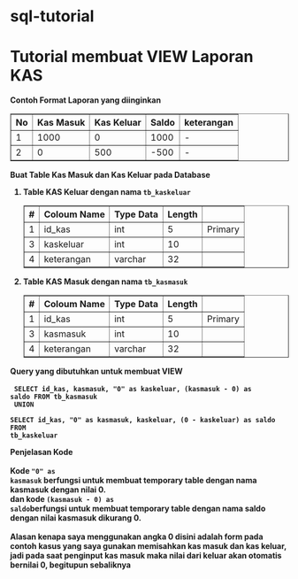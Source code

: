 # sql-tutorial
<h1>Tutorial membuat VIEW Laporan KAS </h1>

<strong>Contoh Format Laporan yang diinginkan</strong>
<table border="1">
  <thead style="text-align: center;">
    <th>No</th>
    <th>Kas Masuk</th>
    <th>Kas Keluar</th>
    <th>Saldo</th>
    <th>keterangan</th>
  </thead>
  <tbody>
    <tr>
      <td>1</td>
      <td>1000</td>
      <td>0</td>
      <td>1000</td>
      <td>-</td>
    </tr>
     <tr>
      <td>2</td>
      <td>0</td>
      <td>500</td>
      <td>-500</td>
      <td>-</td>
    </tr>
  </tbody>
 </table>
 
<strong>Buat Table Kas Masuk dan Kas Keluar pada Database<strong>
<ol>
  <li>
    Table KAS Keluar dengan nama <code>tb_kaskeluar</code>
    <table border="1">
      <thead style="text-align: center;">
        <th>#</th>
        <th>Coloum Name</th>
        <th>Type Data</th>
        <th>Length</th>
        <th></th>
      </thead>
      <tbody>
        <tr>
          <td>1</td>
          <td>id_kas</td>
          <td>int</td>
          <td>5</td>
          <td>Primary</td>
        </tr>
        <tr>
          <td>3</td>
          <td>kaskeluar</td>
          <td>int</td>
          <td>10</td>
          <td></td>
        </tr>
        <tr>
          <td>4</td>
          <td>keterangan</td>
          <td>varchar</td>
          <td>32</td>
          <td></td>
        </tr>
      </tbody>
    </table>
  </li>
  <li>
    Table KAS Masuk dengan nama <code>tb_kasmasuk</code>
    <table border="1">
      <thead style="text-align: center;">
        <th>#</th>
        <th>Coloum Name</th>
        <th>Type Data</th>
        <th>Length</th>
        <th></th>
      </thead>
      <tbody>
        <tr>
          <td>1</td>
          <td>id_kas</td>
          <td>int</td>
          <td>5</td>
          <td>Primary</td>
        </tr>
        <tr>
          <td>3</td>
          <td>kasmasuk</td>
          <td>int</td>
          <td>10</td>
          <td></td>
        </tr>
        <tr>
          <td>4</td>
          <td>keterangan</td>
          <td>varchar</td>
          <td>32</td>
          <td></td>
        </tr>
      </tbody>
    </table>
  </li>
</ol>

  <strong>Query yang dibutuhkan untuk membuat VIEW</strong> <br/></br>
<code>
  SELECT id_kas, kasmasuk, "0" as kaskeluar, (kasmasuk - 0) as saldo FROM tb_kasmasuk
  </code> <br/>
  <code>
  UNION
  </code><br/>
  <code>
  SELECT id_kas, "0" as kasmasuk, kaskeluar, (0 - kaskeluar) as saldo FROM tb_kaskeluar
  </code> <br/>

  <strong>Penjelasan Kode</strong><br/><br/>
  Kode <code>"0" as kasmasuk</code> berfungsi untuk membuat temporary table dengan nama kasmasuk dengan nilai 0.<br/>
  dan kode <code>(kasmasuk - 0) as saldo</code>berfungsi untuk membuat temporary table dengan nama saldo dengan nilai kasmasuk dikurang 0.<br/>
  <br/>
  Alasan kenapa saya menggunakan angka 0 disini adalah form pada contoh kasus yang saya gunakan memisahkan kas masuk dan kas keluar, jadi pada saat penginput kas masuk maka nilai dari keluar akan otomatis bernilai 0, begitupun sebaliknya 
  

